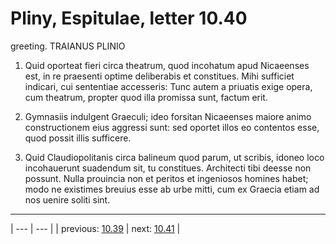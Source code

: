 # Pliny, Espitulae, letter 10.40

greeting. TRAIANUS PLINIO



1. Quid oporteat fieri circa theatrum, quod incohatum apud Nicaeenses est, in re praesenti optime deliberabis et constitues. Mihi sufficiet indicari, cui sententiae accesseris: Tunc autem a priuatis exige opera, cum theatrum, propter quod illa promissa sunt, factum erit.



2. Gymnasiis indulgent Graeculi; ideo forsitan Nicaeenses maiore animo constructionem eius aggressi sunt: sed oportet illos eo contentos esse, quod possit illis sufficere.



3. Quid Claudiopolitanis circa balineum quod parum, ut scribis, idoneo loco incohauerunt suadendum sit, tu constitues. Architecti tibi deesse non possunt. Nulla prouincia non et peritos et ingeniosos homines habet; modo ne existimes breuius esse ab urbe mitti, cum ex Graecia etiam ad nos uenire soliti sint.



---

| --- | --- |
| previous: [10.39](../10.39/) | next: [10.41](../10.41/) |